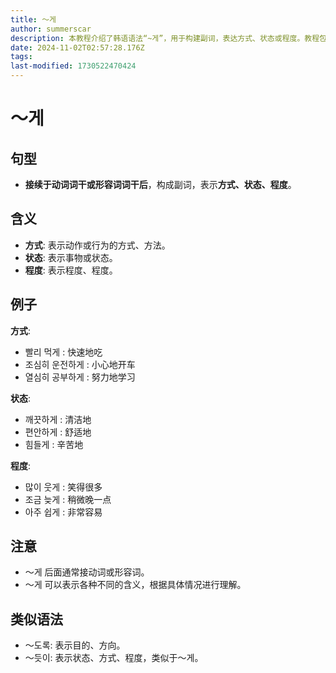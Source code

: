 ```yaml
---
title: 〜게
author: summerscar
description: 本教程介绍了韩语语法“~게”，用于构建副词，表达方式、状态或程度。教程包含例句和类似语法的比较，帮助学习者理解该语法的用法。
date: 2024-11-02T02:57:28.176Z
tags:
last-modified: 1730522470424
---
```


# 〜게

## 句型

* **接续于动词词干或形容词词干后**，构成副词，表示**方式、状态、程度**。

## 含义

* **方式**: 表示动作或行为的方式、方法。
* **状态**: 表示事物或状态。
* **程度**: 表示程度、程度。

## 例子

**方式**:

* <Speak>빨리 먹게</Speak>  :  快速地吃
* <Speak>조심히 운전하게</Speak> :  小心地开车
* <Speak>열심히 공부하게</Speak> :  努力地学习

**状态**:

* <Speak>깨끗하게</Speak> : 清洁地
* <Speak>편안하게</Speak> : 舒适地
* <Speak>힘들게</Speak> : 辛苦地

**程度**:

* <Speak>많이 웃게</Speak> :  笑得很多
* <Speak>조금 늦게</Speak> :  稍微晚一点
* <Speak>아주 쉽게</Speak> :  非常容易

## 注意

* 〜게 后面通常接动词或形容词。
* 〜게 可以表示各种不同的含义，根据具体情况进行理解。

## 类似语法

* 〜도록: 表示目的、方向。
* 〜듯이: 表示状态、方式、程度，类似于〜게。 
